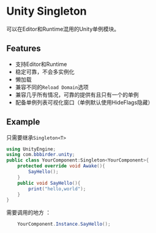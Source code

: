 # Unity Singleton
可以在Editor和Runtime混用的Unity单例模块。
## Features
* 支持Editor和Runtime
* 稳定可靠，不会多实例化
* 懒加载
* 兼容不同的`Reload Domain`选项
* 兼容几乎所有情况，可靠的提供有且只有一个的单例
* 配备单例列表可视化窗口（单例默认使用HideFlags隐藏）
## Example
只需要继承`Singleton<T>`
```csharp
using UnityEngine;
using com.bbbirder.unity;
public class YourComponent:Singleton<YourComponent>{
    protected override void Awake(){
        SayHello();
    }
    public void SayHello(){
        print("hello,world");
    }
}
```
需要调用的地方 ：
```csharp
    YourComponent.Instance.SayHello();
```
